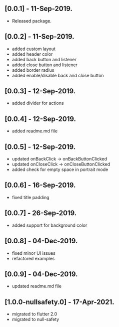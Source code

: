 ## [0.0.1] - 11-Sep-2019.
* Released package.

## [0.0.2] - 11-Sep-2019.
* added custom layout
* added header color
* added back button and listener
* added close button and listener
* added border radius
* added enable/disable back and close button

## [0.0.3] - 12-Sep-2019.

* added divider for actions
## [0.0.4] - 12-Sep-2019.

* added readme.md file

## [0.0.5] - 12-Sep-2019.
* updated onBackClick -> onBackButtonClicked
* updated onCloseClick -> onCloseButtonClicked
* added check for empty space in portrait mode

## [0.0.6] - 16-Sep-2019.
* fixed title padding 

## [0.0.7] - 26-Sep-2019.
* added support for background color

## [0.0.8] - 04-Dec-2019.
* fixed minor UI issues
* refactored examples

## [0.0.9] - 04-Dec-2019.
* updated readme.md file

## [1.0.0-nullsafety.0] - 17-Apr-2021.
* migrated to flutter 2.0
* migrated to null-safety

